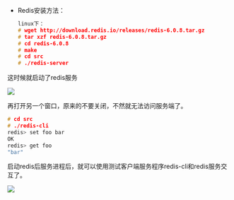 - Redis安装方法：
  
  ```cpp
  linux下：
  # wget http://download.redis.io/releases/redis-6.0.8.tar.gz
  # tar xzf redis-6.0.8.tar.gz
  # cd redis-6.0.8
  # make
  # cd src
  # ./redis-server     
  ```

这时候就启动了redis服务

![](C:\Users\FD3\AppData\Roaming\marktext\images\2020-11-23-17-13-02-image.png)

再打开另一个窗口，原来的不要关闭，不然就无法访问服务端了。

```cpp
# cd src
# ./redis-cli
redis> set foo bar
OK
redis> get foo
"bar"
```

启动redis后服务进程后，就可以使用测试客户端服务程序redis-cli和redis服务交互了。

![](C:\Users\FD3\AppData\Roaming\marktext\images\2020-11-23-17-16-16-image.png)






















